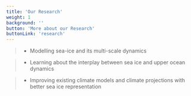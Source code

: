 ```yaml
---
title: 'Our Research'
weight: 1
background: ''
button: 'More about our Research'
buttonLink: 'research'
---
```


 > - Modelling sea-ice and its multi-scale dynamics
 
 > - Learning about the interplay between sea ice and upper ocean dynamics
 
 > - Improving existing climate models and climate projections with better sea ice representation
